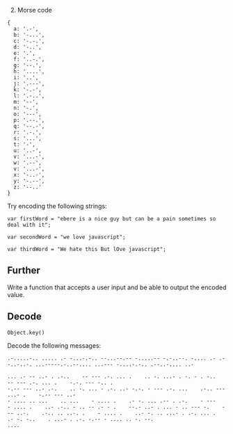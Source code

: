 2. Morse code
```
{
  a: '.-',
  b: '-...',
  c: '-.-.',
  d: '-..',
  e: '.',
  f: '..-.',
  g: '--.',
  h: '....',
  i: '..',
  j: '.---',
  k: '-.-',
  l: '.-..',
  m: '--',
  n: '-.',
  o: '---',
  p: '.--.',
  q: '--.-',
  r: '.-.',
  s: '...',
  t: '-',
  u: '..-',
  v: '...-',
  w: '.--',
  v: '...-',
  x: '-..-',
  y: '-.--',
  z: '--..'
}
```
Try encoding the following strings:

`var firstWord = "ebere is a nice guy but can be a pain sometimes so deal with it";`

`var secondWord = "we love javascript";`

`var thirdWord = "We hate this But lOve javascript";`

## Further

Write a function that accepts a user input and be able to output the encoded value.

## Decode
`Object.key()`

Decode the following messages:

```
.-.....-.. ..... .- -...-.-.. --...--.-- -.....-- -.-..--. -.... .- .--..-..-. ...-----.-..--.... ...--- -....-.-.. .--..-.... ..-
```

```
... .- -- ..- . .-..    -- --- .-. ... .    .. -. ...- . -. - . -..    -- --- .-. ... .    -.-. --- -.. .
-.-- --- ..- .-.    .. -. ... - .-. ..- -.-. - --- .-. ...    .-.. --- ...- .    -.-- --- ..-
- .... .. ...    .. ...    - .... .    .- -. ... .-- . .-.    - ---    - .... .    ..- .-.. - .. -- .- - .    --.- ..- . ... - .. --- -.    --- ..-.    .-.. .. ..-. .    - .... .    ..- -. .. ...- . .-. ... .    .- -. -..    . ...- . .-. -.-- - .... .. -. --.
....

```
